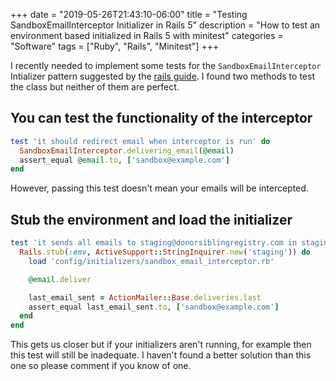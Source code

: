 +++
date = "2019-05-26T21:43:10-06:00"
title = "Testing SandboxEmailInterceptor Initializer in Rails 5"
description = "How to test an environment based initialized in Rails 5 with minitest"
categories = "Software"
tags = ["Ruby", "Rails", "Minitest"]
+++

I recently needed to implement some tests for the `SandboxEmailInterceptor` Intializer pattern suggested by the [rails guide](https://guides.rubyonrails.org/v5.0.0/action_mailer_basics.html#intercepting-emails). I found two methods to test the class but neither of them are perfect.

## You can test the functionality of the interceptor

```rb
test 'it should redirect email when interceptor is run' do
  SandboxEmailInterceptor.delivering_email(@email)
  assert_equal @email.to, ['sandbox@example.com']
end
```

However, passing this test doesn't mean your emails will be intercepted.

## Stub the environment and load the initializer

```rb
test 'it sends all emails to staging@donorsiblingregistry.com in staging' do
  Rails.stub(:env, ActiveSupport::StringInquirer.new('staging')) do
    load 'config/initializers/sandbox_email_interceptor.rb'

    @email.deliver

    last_email_sent = ActionMailer::Base.deliveries.last
    assert_equal last_email_sent.to, ['sandbox@example.com']
  end
end
```

This gets us closer but if your initializers aren't running, for example then this test will still be inadequate. I haven't found a better solution than this one so please comment if you know of one.